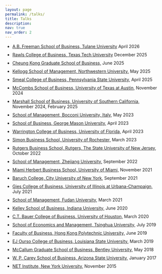```yaml
---
layout: page
permalink: /talks/
title: Talks
description: 
nav: true
nav_order: 2
---
```



<ul style="list-style-type: disc;">
  <li style="margin-bottom: 10px;"><a href="https://freeman.tulane.edu//">A.B. Freeman School of Business, Tulane University</a> April 2026</li>
  <li style="margin-bottom: 10px;"><a href="https://www.depts.ttu.edu/rawlsbusiness//">Rawls College of Business, Texas Tech University</a> December 2025</li>
  <li style="margin-bottom: 10px;"><a href="https://english.ckgsb.edu.cn/">Cheung Kong Graduate School of Business,</a> June 2025</li>
  <li style="margin-bottom: 10px;"><a href="https://www.kellogg.northwestern.edu/">Kellogg School of Management, Northwestern University,</a> May 2025</li>
  <li style="margin-bottom: 10px;"><a href="https://www.smeal.psu.edu/">Smeal College of Business, Pennsylvania State University,</a> April 2025</li>
  <li style="margin-bottom: 10px;"><a href="https://www.mccombs.utexas.edu/">McCombs School of Business, University of Texas at Austin,</a> November 2024</li>
  <li style="margin-bottom: 10px;"><a href="https://www.marshall.usc.edu/">Marshall School of Business, University of Southern California,</a> November 2024, February 2025</li>
  <li style="margin-bottom: 10px;"><a href="https://www.unibocconi.it/en">School of Management, Bocconi University, Italy,</a> May 2023</li>
  <li style="margin-bottom: 10px;"><a href="https://business.gmu.edu/">School of Business, George Mason University,</a> April 2023</li>
  <li style="margin-bottom: 10px;"><a href="https://warrington.ufl.edu/">Warrington College of Business, University of Florida,</a> April 2023</li>
  <li style="margin-bottom: 10px;"><a href="https://www.simon.rochester.edu/">Simon Business School, University of Rochester,</a> March 2023</li>
  <li style="margin-bottom: 10px;"><a href="https://www.business.rutgers.edu/">Rutgers Business School, Rutgers, The State University of New Jersey,</a> October 2022</li>
  <li style="margin-bottom: 10px;"><a href="http://en.som.zju.edu.cn/">School of Management, Zhejiang University,</a> September 2022</li>
  <li style="margin-bottom: 10px;"><a href="https://herbert.miami.edu/">Miami Herbert Business School, University of Miami,</a> November 2021</li>
  <li style="margin-bottom: 10px;"><a href="https://zicklin.baruch.cuny.edu/">Baruch College, City University of New York,</a> September 2021</li>
  <li style="margin-bottom: 10px;"><a href="https://giesbusiness.illinois.edu/">Gies College of Business, University of Illinois at Urbana-Champaign,</a> July 2021</li>
  <li style="margin-bottom: 10px;"><a href="https://www.fdsm.fudan.edu.cn/">School of Management, Fudan University,</a> March 2021</li>
  <li style="margin-bottom: 10px;"><a href="https://kelley.iu.edu/">Kelley School of Business, Indiana University,</a> June 2020</li>
  <li style="margin-bottom: 10px;"><a href="https://www.bauer.uh.edu/">C.T. Bauer College of Business, University of Houston,</a> March 2020</li>
  <li style="margin-bottom: 10px;"><a href="https://www.sem.tsinghua.edu.cn/">School of Economics and Management, Tsinghua University,</a> July 2019</li>
  <li style="margin-bottom: 10px;"><a href="https://www.polyu.edu.hk/en/fb/">Faculty of Business, Hong Kong Polytechnic University,</a> June 2019</li>
  <li style="margin-bottom: 10px;"><a href="https://www.lsu.edu/business/">EJ Ourso College of Business, Louisiana State University,</a> March 2019</li>
  <li style="margin-bottom: 10px;"><a href="https://www.bentley.edu/graduate/mccallum-graduate-school-business">McCallum Graduate School of Business, Bentley University,</a> May 2018</li>
  <li style="margin-bottom: 10px;"><a href="https://wpcarey.asu.edu/">W. P. Carey School of Business, Arizona State University,</a> January 2017</li>
  <li style="margin-bottom: 10px;"><a href="http://netinst.org/">NET Institute, New York University,</a> November 2015</li>
</ul>

